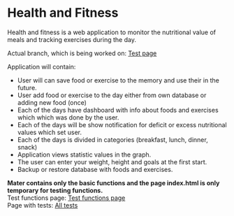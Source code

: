 # Health and Fitness
Health and fitness is a web application to monitor the nutritional value of meals and tracking exercises during the day.

Actual branch, which is being worked on:
<a href="https://htmlpreview.github.io/?https://github.com/kukom6/Fitness/blob/design/index.html"> Test page</a> <br>

Application will contain: <br>
<ul>
<li>User will can save food or exercise to the memory and use their in the future.</li>
<li>User add food or exercise to the day either from own database or adding new food (once) </li>
<li>Each of the days have dashboard with info about foods and exercises which which was done by the user.</li>
<li>Each of the days will be show notification for deficit or excess nutritional values which set user.</li>
<li>Each of the days is divided in categories (breakfast, lunch, dinner, snack)</li>
<li>Application views statistic values in the graph.</li>
<li>The user can enter your weight, height and goals at the first start.</li>
<li>Backup or restore database with foods and exercises.</li>
</ul>
<b>Mater contains only the basic functions and the page index.html is only temporary for testing functions.</b> <br>
Test functions page:
<a href="https://htmlpreview.github.io/?https://github.com/kukom6/Fitness/blob/master/index.html"> Test functions page</a> <br>
Page with tests: 
<a href="https://htmlpreview.github.io/?https://github.com/kukom6/Fitness/blob/master/AllTests.html"> All tests</a>
